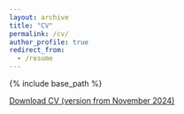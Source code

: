 ```yaml
---
layout: archive
title: "CV"
permalink: /cv/
author_profile: true
redirect_from:
  - /resume
---
```


{% include base_path %}

[Download CV (version from November 2024)](http://metalichen.github.io/files/CV.pdf)


